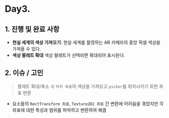 # Day3.

## 1. 진행 및 완료 사항
- **현실 세계의 색상 가져오기**: 현실 세계를 촬영하는 AR 카메라의 중앙 픽셀 색상을 가져올 수 있다.
- **색상 팔레트 확대** 색상 팔레트가 선택되면 확대되어 표시된다.
  
## 2. 이슈 / 고민
> 팔레트 확대/축소 시 `터치 좌표`의 색상을 가져오고 `picker`를 위치시키기 위한 좌표 변환
  - 요소들의 `RectTransform 좌표`, `Texture2D1 좌표` 간 변환에 어려움을 겪었지만 각 좌표에 대한 특성과 범위를 파악하고 변환하여 해결